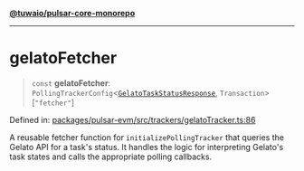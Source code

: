 [**@tuwaio/pulsar-core-monorepo**](../../../README.md)

***

# gelatoFetcher

> `const` **gelatoFetcher**: `PollingTrackerConfig`\<[`GelatoTaskStatusResponse`](../type-aliases/GelatoTaskStatusResponse.md), `Transaction`\>\[`"fetcher"`\]

Defined in: [packages/pulsar-evm/src/trackers/gelatoTracker.ts:86](https://github.com/TuwaIO/pulsar-core/blob/c5d727eb6b89fac4171ea8d2088e9ef26b001b7c/packages/pulsar-evm/src/trackers/gelatoTracker.ts#L86)

A reusable fetcher function for `initializePollingTracker` that queries the Gelato API for a task's status.
It handles the logic for interpreting Gelato's task states and calls the appropriate polling callbacks.
